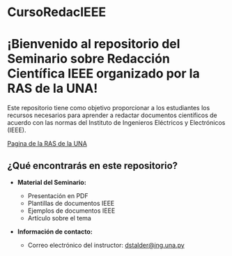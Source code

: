 # CursoRedacIEEE
# ¡Bienvenido al repositorio del Seminario sobre Redacción Científica IEEE organizado por la RAS de la UNA!

Este repositorio tiene como objetivo proporcionar a los estudiantes los recursos necesarios para aprender a redactar documentos científicos de acuerdo con las normas del Instituto de Ingenieros Eléctricos y Electrónicos (IEEE).

 	
[Pagina de la RAS de la UNA](https://www.facebook.com/rasunapy/)
## ¿Qué encontrarás en este repositorio?

- **Material del Seminario:**
    - Presentación en PDF
    - Plantillas de documentos IEEE
    - Ejemplos de documentos IEEE
    - Artículo sobre el tema

- **Información de contacto:**
    - Correo electrónico del instructor: dstalder@ing.una.py


